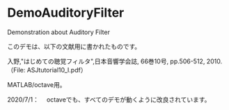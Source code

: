 # DemoAuditoryFilter
Demonstration about Auditory Filter

このデモは、以下の文献用に書かれたものです。

入野,"はじめての聴覚フィルタ",日本音響学会誌, 66巻10号, pp.506-512, 2010.
（File: ASJtutorial10_I.pdf）

MATLAB/octave用。

2020/7/1：　
octaveでも、すべてのデモが動くように改良されています。
